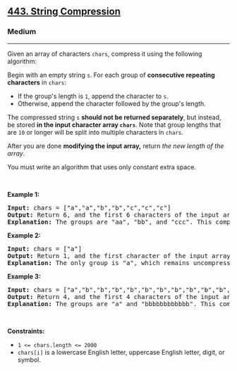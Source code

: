 <h2><a href="https://leetcode.com/problems/string-compression/?envType=problem-list-v2&envId=two-pointers">443. String Compression</a></h2><h3>Medium</h3><hr><p>Given an array of characters <code>chars</code>, compress it using the following algorithm:</p>

<p>Begin with an empty string <code>s</code>. For each group of <strong>consecutive repeating characters</strong> in <code>chars</code>:</p>

<ul>
	<li>If the group&#39;s length is <code>1</code>, append the character to <code>s</code>.</li>
	<li>Otherwise, append the character followed by the group&#39;s length.</li>
</ul>

<p>The compressed string <code>s</code> <strong>should not be returned separately</strong>, but instead, be stored <strong>in the input character array <code>chars</code></strong>. Note that group lengths that are <code>10</code> or longer will be split into multiple characters in <code>chars</code>.</p>

<p>After you are done <strong>modifying the input array,</strong> return <em>the new length of the array</em>.</p>

<p>You must write an algorithm that uses only constant extra space.</p>

<p>&nbsp;</p>
<p><strong class="example">Example 1:</strong></p>

<pre>
<strong>Input:</strong> chars = [&quot;a&quot;,&quot;a&quot;,&quot;b&quot;,&quot;b&quot;,&quot;c&quot;,&quot;c&quot;,&quot;c&quot;]
<strong>Output:</strong> Return 6, and the first 6 characters of the input array should be: [&quot;a&quot;,&quot;2&quot;,&quot;b&quot;,&quot;2&quot;,&quot;c&quot;,&quot;3&quot;]
<strong>Explanation:</strong> The groups are &quot;aa&quot;, &quot;bb&quot;, and &quot;ccc&quot;. This compresses to &quot;a2b2c3&quot;.
</pre>

<p><strong class="example">Example 2:</strong></p>

<pre>
<strong>Input:</strong> chars = [&quot;a&quot;]
<strong>Output:</strong> Return 1, and the first character of the input array should be: [&quot;a&quot;]
<strong>Explanation:</strong> The only group is &quot;a&quot;, which remains uncompressed since it&#39;s a single character.
</pre>

<p><strong class="example">Example 3:</strong></p>

<pre>
<strong>Input:</strong> chars = [&quot;a&quot;,&quot;b&quot;,&quot;b&quot;,&quot;b&quot;,&quot;b&quot;,&quot;b&quot;,&quot;b&quot;,&quot;b&quot;,&quot;b&quot;,&quot;b&quot;,&quot;b&quot;,&quot;b&quot;,&quot;b&quot;]
<strong>Output:</strong> Return 4, and the first 4 characters of the input array should be: [&quot;a&quot;,&quot;b&quot;,&quot;1&quot;,&quot;2&quot;].
<strong>Explanation:</strong> The groups are &quot;a&quot; and &quot;bbbbbbbbbbbb&quot;. This compresses to &quot;ab12&quot;.</pre>

<p>&nbsp;</p>
<p><strong>Constraints:</strong></p>

<ul>
	<li><code>1 &lt;= chars.length &lt;= 2000</code></li>
	<li><code>chars[i]</code> is a lowercase English letter, uppercase English letter, digit, or symbol.</li>
</ul>
